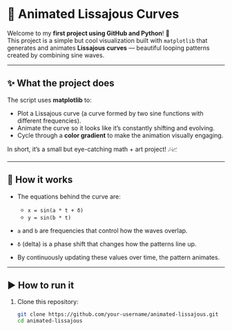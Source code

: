 # 🎨 Animated Lissajous Curves  

Welcome to my **first project using GitHub and Python**! 🚀  
This project is a simple but cool visualization built with `matplotlib` that generates and animates **Lissajous curves** — beautiful looping patterns created by combining sine waves.  

---

## ✨ What the project does  

The script uses **matplotlib** to:  
- Plot a Lissajous curve (a curve formed by two sine functions with different frequencies).  
- Animate the curve so it looks like it’s constantly shifting and evolving.  
- Cycle through a **color gradient** to make the animation visually engaging.  

In short, it’s a small but eye-catching math + art project! 🎶📈  

---

## 🧮 How it works  

- The equations behind the curve are:  
  - `x = sin(a * t + δ)`  
  - `y = sin(b * t)`  

- `a` and `b` are frequencies that control how the waves overlap.  
- `δ` (delta) is a phase shift that changes how the patterns line up.  
- By continuously updating these values over time, the pattern animates.  

---

## ▶️ How to run it  

1. Clone this repository:  
   ```bash
   git clone https://github.com/your-username/animated-lissajous.git
   cd animated-lissajous

